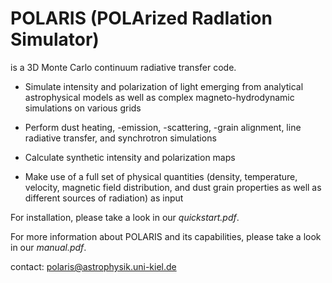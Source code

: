 # POLARIS (POLArized RadIation Simulator)

is a 3D Monte Carlo continuum radiative transfer code.

- Simulate intensity and polarization of light emerging from analytical astrophysical models as well as complex magneto-hydrodynamic simulations on various grids

- Perform dust heating, -emission, -scattering, -grain alignment, line radiative transfer, and synchrotron simulations

- Calculate synthetic intensity and polarization maps

- Make use of a full set of physical quantities (density, temperature, velocity, magnetic field distribution, and dust grain properties as well as different sources of radiation) as input

For installation, please take a look in our *quickstart.pdf*.

For more information about POLARIS and its capabilities, please take a look in our *manual.pdf*.

contact: polaris@astrophysik.uni-kiel.de